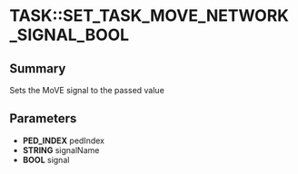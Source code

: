 # TASK::SET_TASK_MOVE_NETWORK_SIGNAL_BOOL

## Summary
Sets the MoVE signal to the passed value

## Parameters
* **PED_INDEX** pedIndex
* **STRING** signalName
* **BOOL** signal